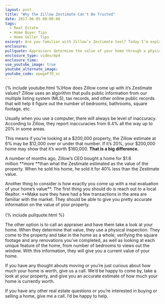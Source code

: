 ```yaml
---
layout: post
title: "Why the Zillow Zestimate Can't Be Trusted"
date: 2017-06-05 00:00:00
tags:
  - Real Estate
  - Home Buyer Tips
  - Home Seller Tips
excerpt: Are you familiar with Zillow’s Zestimate tool? Today I’m explaining what exactly a Zillow Zestimate is and what makes it so inaccurate.
enclosure:
pullquote: Appraisers determine the value of your home through a physical inspection.
enclosure_type: video/mp4
enclosure_time:
use_youtube_image: true
youtube_alternate_image:
youtube_code: epwgeF7O_sc
---
```



{% include youtube.html %}How does Zillow come up with it’s Zestimate values? Zillow uses an algorithm that pulls public information from our multiple listing system (MLS), tax records, and other online public records that will help it figure out the number of bedrooms, bathrooms, square footage, etc.

Usually when you use a computer, there will always be level of inaccuracy. According to Zillow, they report inaccuracies from 6.4% all the way up to 20% in some areas.

This means if you’re looking at a $200,000 property, the Zillow estimate at 6% may be $12,000 over or under that number. If it’s 20%, your $200,000 home may show that it’s worth $160,000. **That is a big difference.**

A number of months ago, Zillow’s CEO bought a home for $1.6 million&nbsp;**more&nbsp;**than what the Zestimate estimated as the value of the property. When he sold his home, he sold it for 40% less than the Zestimate value.

Another thing to consider is how exactly you come up with a real evaluation of your home’s value**. The first thing you should do is reach out to a local Realtor.&nbsp;**Make sure they have had a few transactions in the area are familiar with the market. They should be able to give you pretty accurate information on the value of your property.
<br>
<br>{% include pullquote.html %}

The other option is to call an appraiser and have them take a look at your home. When they determine that value, they use a physical inspection. They come to the property and take in the home as a whole, verifying the square footage and any renovations you’ve completed, as well as looking at each unique feature of the home, from number of bedrooms to views out the window. With this information, they will give you a current value of your home.

If you have any thought abouts moving or you’re just curious about how much your home is worth, give us a call. We’d be happy to come by, take a look at your property, and give you an accurate estimate of how much your home is currently worth.

If you have any other real estate questions or you’re interested in buying or selling a home, give me a call. I’d be happy to help.